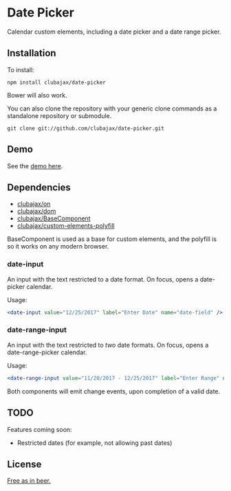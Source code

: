 # Date Picker

Calendar custom elements, including a date picker and a date range picker.

## Installation

To install:

    npm install clubajax/date-picker
    
Bower will also work.

You can also clone the repository with your generic clone commands as a standalone 
repository or submodule.
	  
	git clone git://github.com/clubajax/date-picker.git
	
## Demo 

See the [demo here](https://clubajax.github.io/date-picker.html).

## Dependencies

 * [clubajax/on](https://github.com/clubajax/on)
 * [clubajax/dom](https://github.com/clubajax/dom) 
 * [clubajax/BaseComponent](https://github.com/clubajax/BaseComponent)
 * [clubajax/custom-elements-polyfill](https://github.com/clubajax/custom-elements-polyfill)
 
BaseComponent is used as a base for custom elements, and the polyfill is so it works on any modern browser.

### date-input

An input with the text restricted to a date format. On focus, opens a date-picker calendar.

Usage:
```jsx harmony
<date-input value="12/25/2017" label="Enter Date" name="date-field" />
```
### date-range-input

An input with the text restricted to *two* date formats. On focus, opens a date-range-picker calendar.

Usage:
```jsx harmony
<date-range-input value="11/20/2017 - 12/25/2017" label="Enter Range" name="range-field" />
```

Both components will emit change events, upon completion of a valid date.

## TODO

Features coming soon:
 * Restricted dates (for example, not allowing past dates)

## License

[Free as in beer.](./LICENSE)